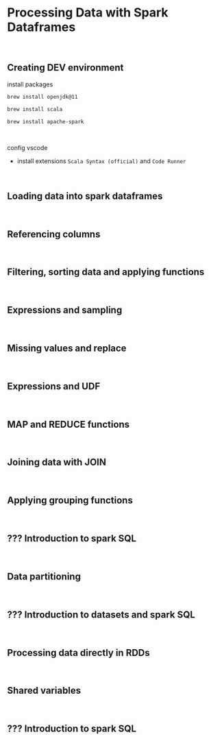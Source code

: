 # Processing Data with Spark Dataframes

<br>

## Creating DEV environment

install packages
```zsh
brew install openjdk@11
```
```zsh
brew install scala
```
```zsh
brew install apache-spark
```

<br>

config vscode
  - install extensions `Scala Syntax (official)` and `Code Runner`

<br>

## Loading data into spark dataframes


<br>

## Referencing columns


<br>

## Filtering, sorting data and applying functions


<br>

## Expressions and sampling


<br>

## Missing values ​​and replace


<br>

## Expressions and UDF


<br>

## MAP and REDUCE functions


<br>

## Joining data with JOIN


<br>

## Applying grouping functions


<br>

## ??? Introduction to spark SQL


<br>

## Data partitioning


<br>

## ??? Introduction to datasets and spark SQL


<br>

## Processing data directly in RDDs


<br>

## Shared variables


<br>

## ??? Introduction to spark SQL
